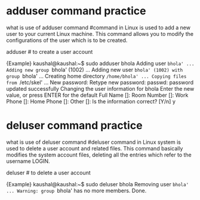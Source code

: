 
# adduser command practice

what is use of adduser command     #command in Linux is used to add a new user to your current Linux machine. This command allows you to modify the configurations of the user which is to be created. 

adduser <username>  # to create a user account

{Example}
kaushal@kaushal:~$ sudo adduser bhola
Adding user `bhola' ...
Adding new group `bhola' (1002) ...
Adding new user `bhola' (1002) with group `bhola' ...
Creating home directory `/home/bhola' ...
Copying files from `/etc/skel' ...
New password: 
Retype new password: 
passwd: password updated successfully
Changing the user information for bhola
Enter the new value, or press ENTER for the default
	Full Name []: 
	Room Number []: 
	Work Phone []: 
	Home Phone []: 
	Other []: 
Is the information correct? [Y/n] y

# deluser command practice

what is use of deluser command    #deluser command in Linux system is used to delete a user account and related files. This command basically modifies the system account files, deleting all the entries which refer to the username LOGIN.

deluser <username>  # to delete a user account

{Example}
kaushal@kaushal:~$ sudo deluser bhola
Removing user `bhola' ...
Warning: group `bhola' has no more members.
Done.

